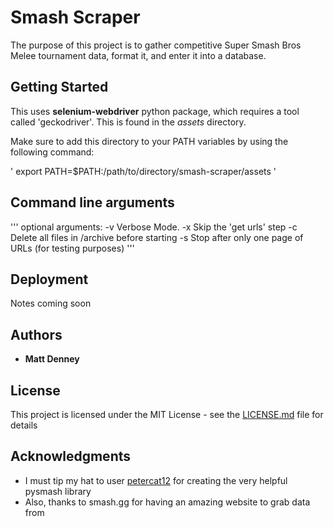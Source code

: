 # Smash Scraper

The purpose of this project is to gather competitive Super Smash Bros Melee tournament data, format it, and enter it into a database.

## Getting Started

This uses **selenium-webdriver** python package, which requires a tool called 'geckodriver'. This is found in the *assets* directory.

Make sure to add this directory to your PATH variables by using the following command:

' export PATH=$PATH:/path/to/directory/smash-scraper/assets '

## Command line arguments

'''
optional arguments:
  -v                Verbose Mode.
  -x                Skip the 'get urls' step
  -c                Delete all files in /archive before starting
  -s                Stop after only one page of URLs (for testing purposes)
'''

## Deployment

Notes coming soon

## Authors

* **Matt Denney** 

## License

This project is licensed under the MIT License - see the [LICENSE.md](LICENSE.md) file for details

## Acknowledgments

* I must tip my hat to user [petercat12](https://github.com/petercat12) for creating the very helpful pysmash library
* Also, thanks to smash.gg for having an amazing website to grab data from

